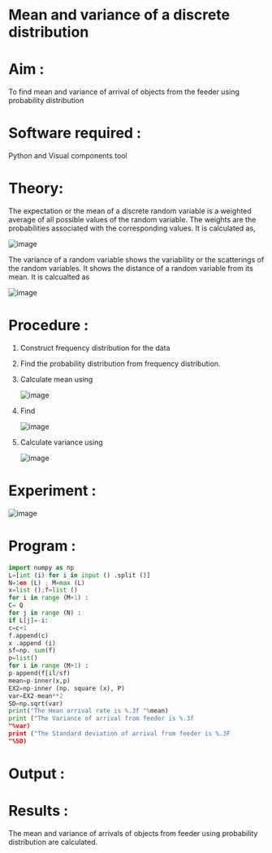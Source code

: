 #  Mean and variance of a discrete  distribution


# Aim : 

To find mean and variance of arrival of objects from the feeder using probability distribution


# Software required :  

Python and Visual components tool

# Theory:

The expectation or the mean of a discrete random variable is a weighted average of all possible
values of the random variable. The weights are the probabilities associated with the corresponding values. 
It is calculated as,

![image](https://user-images.githubusercontent.com/103921593/192938463-e34177f4-f188-48a0-bda2-8f6d1d660ed2.png)

The variance of a random variable shows the variability or the scatterings of the random variables.
It shows the distance of a random variable from its mean. It is calcualted as

![image](https://user-images.githubusercontent.com/103921593/192938695-99fedc01-34d5-4d36-84df-5880e766ed0c.png)


# Procedure :

1. Construct frequency distribution for the data

2. Find the  probability distribution from frequency distribution.

3. Calculate mean using 
   
   ![image](https://user-images.githubusercontent.com/103921593/192940431-03b81777-c54d-4286-b4f4-82dfe7666b4c.png)

4. Find  
   
      ![image](https://user-images.githubusercontent.com/103921593/192940255-2d9dd746-6875-4a6d-877b-6da6cdb96ab1.png)

5.  Calculate variance using 
  
      ![image](https://user-images.githubusercontent.com/103921593/192942852-913550a9-fabe-4a55-b956-0487b18bbd97.png)


# Experiment :

![image](https://user-images.githubusercontent.com/103921593/229993174-5b67e57e-3e01-4ac4-9f83-410a932b22bf.png)

# Program :
```py
import numpy as np
L=[int (i) for i in input () .split ()]
N=1en (L) ; M=max (L)
x=list ();f=list ()
for i in range (M+1) :
C= Q
for j in range (N) :
if L[j]=-i:
c=c+1
f.append(c)
x .append (i)
sf=np. sum(f)
p=list()
for i in range (M+1) :
p-append(f[il/sf)
mean=p-inner(x,p)
EX2=np-inner (np. square (x), P)
var=EX2-mean**2
SD=np.sqrt(var)
print("The Hean arrival rate is %.3f "%mean)
print ("The Variance of arrival from feeder is %.3f
"%var)
print ("The Standard deviation of arrival from feeder is %.3F
"%SD)
```


# Output : 

# Results :
The mean and variance of arrivals of objects from feeder using probability distribution are calculated.

